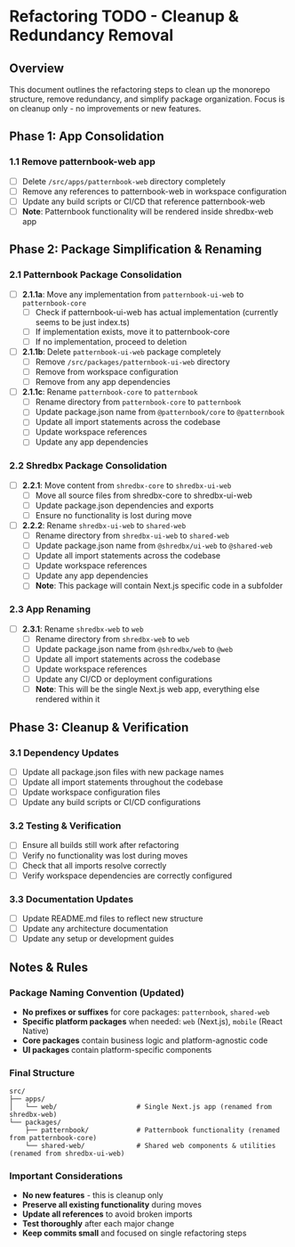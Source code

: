 # Refactoring TODO - Cleanup & Redundancy Removal

## Overview

This document outlines the refactoring steps to clean up the monorepo structure, remove redundancy, and simplify package organization. Focus is on cleanup only - no improvements or new features.

## Phase 1: App Consolidation

### 1.1 Remove patternbook-web app

- [ ] Delete `/src/apps/patternbook-web` directory completely
- [ ] Remove any references to patternbook-web in workspace configuration
- [ ] Update any build scripts or CI/CD that reference patternbook-web
- [ ] **Note**: Patternbook functionality will be rendered inside shredbx-web app

## Phase 2: Package Simplification & Renaming

### 2.1 Patternbook Package Consolidation

- [ ] **2.1.1a**: Move any implementation from `patternbook-ui-web` to `patternbook-core`
  - [ ] Check if patternbook-ui-web has actual implementation (currently seems to be just index.ts)
  - [ ] If implementation exists, move it to patternbook-core
  - [ ] If no implementation, proceed to deletion
- [ ] **2.1.1b**: Delete `patternbook-ui-web` package completely
  - [ ] Remove `/src/packages/patternbook-ui-web` directory
  - [ ] Remove from workspace configuration
  - [ ] Remove from any app dependencies
- [ ] **2.1.1c**: Rename `patternbook-core` to `patternbook`
  - [ ] Rename directory from `patternbook-core` to `patternbook`
  - [ ] Update package.json name from `@patternbook/core` to `@patternbook`
  - [ ] Update all import statements across the codebase
  - [ ] Update workspace references
  - [ ] Update any app dependencies

### 2.2 Shredbx Package Consolidation

- [ ] **2.2.1**: Move content from `shredbx-core` to `shredbx-ui-web`
  - [ ] Move all source files from shredbx-core to shredbx-ui-web
  - [ ] Update package.json dependencies and exports
  - [ ] Ensure no functionality is lost during move
- [ ] **2.2.2**: Rename `shredbx-ui-web` to `shared-web`
  - [ ] Rename directory from `shredbx-ui-web` to `shared-web`
  - [ ] Update package.json name from `@shredbx/ui-web` to `@shared-web`
  - [ ] Update all import statements across the codebase
  - [ ] Update workspace references
  - [ ] Update any app dependencies
  - [ ] **Note**: This package will contain Next.js specific code in a subfolder

### 2.3 App Renaming

- [ ] **2.3.1**: Rename `shredbx-web` to `web`
  - [ ] Rename directory from `shredbx-web` to `web`
  - [ ] Update package.json name from `@shredbx/web` to `@web`
  - [ ] Update all import statements across the codebase
  - [ ] Update workspace references
  - [ ] Update any CI/CD or deployment configurations
  - [ ] **Note**: This will be the single Next.js web app, everything else rendered within it

## Phase 3: Cleanup & Verification

### 3.1 Dependency Updates

- [ ] Update all package.json files with new package names
- [ ] Update all import statements throughout the codebase
- [ ] Update workspace configuration files
- [ ] Update any build scripts or CI/CD configurations

### 3.2 Testing & Verification

- [ ] Ensure all builds still work after refactoring
- [ ] Verify no functionality was lost during moves
- [ ] Check that all imports resolve correctly
- [ ] Verify workspace dependencies are correctly configured

### 3.3 Documentation Updates

- [ ] Update README.md files to reflect new structure
- [ ] Update any architecture documentation
- [ ] Update any setup or development guides

## Notes & Rules

### Package Naming Convention (Updated)

- **No prefixes or suffixes** for core packages: `patternbook`, `shared-web`
- **Specific platform packages** when needed: `web` (Next.js), `mobile` (React Native)
- **Core packages** contain business logic and platform-agnostic code
- **UI packages** contain platform-specific components

### Final Structure

```
src/
├── apps/
│   └── web/                    # Single Next.js app (renamed from shredbx-web)
└── packages/
    ├── patternbook/            # Patternbook functionality (renamed from patternbook-core)
    └── shared-web/             # Shared web components & utilities (renamed from shredbx-ui-web)
```

### Important Considerations

- **No new features** - this is cleanup only
- **Preserve all existing functionality** during moves
- **Update all references** to avoid broken imports
- **Test thoroughly** after each major change
- **Keep commits small** and focused on single refactoring steps
